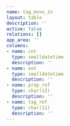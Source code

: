 ```yaml
---
name: tag_move_in
layout: table
description: ''
active: false
relations: []
app_area: ''
columns:
- name: cot
  type: smalldatetime
  description: ''
- name: eot
  type: smalldatetime
  description: ''
- name: prop_ref
  type: char(12)
  description: ''
- name: tag_ref
  type: char(11)
  description: ''
---
```


